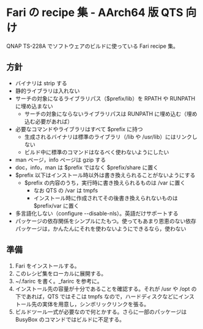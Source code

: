 # Fari の recipe 集 - AArch64 版 QTS 向け

QNAP TS-228A でソフトウェアのビルドに使っている Fari recipe 集。

## 方針

* バイナリは strip する
* 静的ライブラリは入れない
* サーチの対象になるライブラリパス（$prefix/lib）を RPATH や RUNPATH に埋め込まない
  * サーチの対象にならないライブラリパスは RUNPATH に埋め込む（埋め込む必要があれば）
* 必要なコマンドやライブラリはすべて $prefix に持つ
  * 生成されるバイナリは標準のライブラリ（/lib や /usr/lib）にはリンクしない
  * ビルド中に標準のコマンドはなるべく使わないようにしたい
* man ページ，info ページは gzip する
* doc，info，man は $prefix ではなく $prefix/share に置く
* $prefix 以下はインストール時以外は書き換えられることがないようにする
  * $prefix の内容のうち，実行時に書き換えられるものは /var に置く
    * なお QTS の /var は tmpfs
    * インストール時に作成されてその後書き換えられないものは $prefix/var に置く
* 多言語化しない（configure --disable-nls）。英語だけサポートする
* パッケージの依存関係をシンプルにたもつ。使ってもあまり恩恵のない依存パッケージは，かんたんにそれを使わないようにできるなら，使わない

## 準備

1. Fari をインストールする。
1. このレシピ集をローカルに展開する。
1. ~/.farirc を書く。_farirc を参考に。
1. インストール先の容量が十分であることを確認する。それが /usr や /opt の下であれば，QTS ではそこは tmpfs なので，ハードディスクなどにインストール先の実体を用意し，シンボリックリンクを張る。
1. ビルドツール一式が必要なので何とかする。さらに一部のパッケージは BusyBox のコマンドではビルドに不足する。
